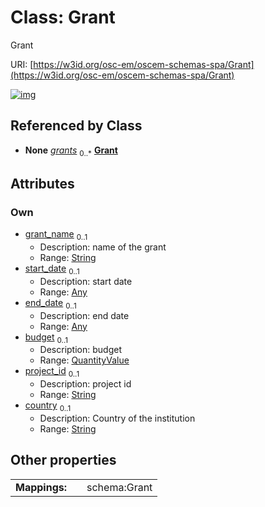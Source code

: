 
# Class: Grant

Grant

URI: [https://w3id.org/osc-em/oscem-schemas-spa/Grant](https://w3id.org/osc-em/oscem-schemas-spa/Grant)


[![img](https://yuml.me/diagram/nofunky;dir:TB/class/[QuantityValue],[QuantityValue]<budget%200..1-++[Grant&#124;grant_name:string%20%3F;project_id:string%20%3F;country:string%20%3F],[Any]<end_date%200..1-++[Grant],[Any]<start_date%200..1-++[Grant],[Organizational]++-%20grants%200..*>[Grant],[Organizational],[Any])](https://yuml.me/diagram/nofunky;dir:TB/class/[QuantityValue],[QuantityValue]<budget%200..1-++[Grant&#124;grant_name:string%20%3F;project_id:string%20%3F;country:string%20%3F],[Any]<end_date%200..1-++[Grant],[Any]<start_date%200..1-++[Grant],[Organizational]++-%20grants%200..*>[Grant],[Organizational],[Any])

## Referenced by Class

 *  **None** *[grants](grants.md)*  <sub>0..\*</sub>  **[Grant](Grant.md)**

## Attributes


### Own

 * [grant_name](grant_name.md)  <sub>0..1</sub>
     * Description: name of the grant
     * Range: [String](types/String.md)
 * [start_date](start_date.md)  <sub>0..1</sub>
     * Description: start date
     * Range: [Any](Any.md)
 * [end_date](end_date.md)  <sub>0..1</sub>
     * Description: end date
     * Range: [Any](Any.md)
 * [budget](budget.md)  <sub>0..1</sub>
     * Description: budget
     * Range: [QuantityValue](QuantityValue.md)
 * [project_id](project_id.md)  <sub>0..1</sub>
     * Description: project id
     * Range: [String](types/String.md)
 * [country](country.md)  <sub>0..1</sub>
     * Description: Country of the institution
     * Range: [String](types/String.md)

## Other properties

|  |  |  |
| --- | --- | --- |
| **Mappings:** | | schema:Grant |